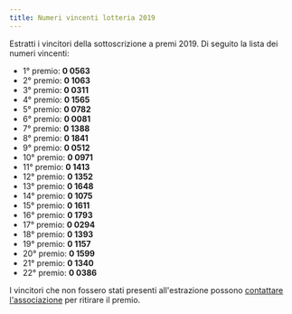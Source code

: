 ```yaml
---
title: Numeri vincenti lotteria 2019
---
```

Estratti i vincitori della sottoscrizione a premi 2019. Di seguito la lista
dei numeri vincenti:

  - 1° premio: **0 0563**
  - 2° premio: **0 1063**
  - 3° premio: **0 0311**
  - 4° premio: **0 1565**
  - 5° premio: **0 0782**
  - 6° premio: **0 0081**
  - 7° premio: **0 1388**
  - 8° premio: **0 1841**
  - 9° premio: **0 0512**
  - 10° premio: **0 0971**
  - 11° premio: **0 1413**
  - 12° premio: **0 1352**
  - 13° premio: **0 1648**
  - 14° premio: **0 1075**
  - 15° premio: **0 1611**
  - 16° premio: **0 1793**
  - 17° premio: **0 0294**
  - 18° premio: **0 1393**
  - 19° premio: **0 1157**
  - 20° premio: **0 1599**
  - 21° premio: **0 1340**
  - 22° premio: **0 0386**

I vincitori che non fossero stati presenti all'estrazione possono [contattare l'associazione](/chi-siamo#contatti) per ritirare il premio.
